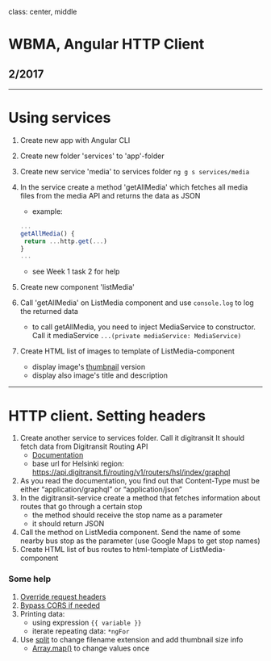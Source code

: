 class: center, middle

# WBMA, Angular HTTP Client

## 2/2017

---

# Using services

1. Create new app with Angular CLI
2. Create new folder 'services' to 'app'-folder
3. Create new service 'media' to services folder ```ng g s services/media```
4. In the service create a method 'getAllMedia' which fetches all media files from the media API and returns the data as JSON
    * example: 
    ```javascript
    ...
    getAllMedia() {    
     return ...http.get(...)
    }
    ...
    ```
    * see Week 1 task 2 for help
5. Create new component 'listMedia' 
6. Call 'getAllMedia' on ListMedia component and use ```console.log``` to log the returned data 
    - to call getAllMedia, you need to inject MediaService to constructor. Call it mediaService ```...(private mediaService: MediaService)```
    
7. Create HTML list of images to template of ListMedia-component
    - display image's [thumbnail](http://media.mw.metropolia.fi/wbma/docs/#api-Media-GetFile) version
    - display also image's title and description

---

# HTTP client. Setting headers

1. Create another service to services folder. Call it digitransit It should fetch data from Digitransit Routing API
    - [Documentation](https://digitransit.fi/en/developers/apis/1-routing-api/)
    - base url for Helsinki region: https://api.digitransit.fi/routing/v1/routers/hsl/index/graphql
2. As you read the documentation, you find out that Content-Type must be either “application/graphql” or “application/json”
3. In the digitransit-service create a method that fetches information about routes that go through a certain stop
    - the method should receive the stop name as a parameter
    - it should return JSON
4. Call the method on ListMedia component. Send the name of some nearby bus stop as the parameter (use Google Maps to get stop names) 
5. Create HTML list of bus routes to html-template of ListMedia-component

### Some help

1. [Override request headers](https://angular.io/guide/http#headers)
2. [Bypass CORS if needed](https://www.thepolyglotdeveloper.com/2014/08/bypass-cors-errors-testing-apis-locally/)
3. Printing data:
    - using expression ```{{ variable }}```
    - iterate repeating data: ```*ngFor```
4. Use [split](https://developer.mozilla.org/en-US/docs/Web/JavaScript/Reference/Global_Objects/String/split) to change filename extension and add thumbnail size info
    - [Array.map()](https://developer.mozilla.org/en-US/docs/Web/JavaScript/Reference/Global_Objects/Array/map) to change values once
